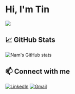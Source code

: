 # Hi, I'm Tin
![](https://komarev.com/ghpvc/?username=tinta2510&color=brightgreen)

## 📈 GitHub Stats
![Nam's GitHub stats](https://github-readme-stats.vercel.app/api?username=tinta2510&show_icons=true&theme=radical)

## 📫 Connect with me
[![LinkedIn](https://img.shields.io/badge/-LinkedIn-blue?style=flat&logo=Linkedin&logoColor=white)](https://www.linkedin.com/in/trung-tin-ta-7820b2208/)
[![Gmail](https://img.shields.io/badge/-Email-red?style=flat&logo=gmail&logoColor=white)](mailto:tatrungtin2004@gmail.com)

